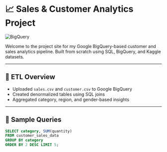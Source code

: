 # 📈 Sales & Customer Analytics Project

![BigQuery](https://www.google.com/search?sca_esv=4f7b8728d565568a&rlz=1C1ONGR_enUS1150US1150&sxsrf=AHTn8zpmTgZDL-g7pBJP7IqCPMjDwj-dcw:1744041505925&q=google+bigquery&udm=2&fbs=ABzOT_CWdhQLP1FcmU5B0fn3xuWpA-dk4wpBWOGsoR7DG5zJBnsX62dbVmWR6QCQ5QEtPRrN1KFHti9EP_dqC742rxzHNYrK4aIGJt-VBGd9a6Cy3PUCVIbXOXyNSMm1nLumVA1DyqdUISZJ0S_wUr3-nFgn9UzXPNT8B_yEJyltoYwlFo9_sJAdocaQrGORfK7dw_gP3vKq0YUTYEbVGeVCacy50s4k_Q&sa=X&sqi=2&ved=2ahUKEwjjoLzzpMaMAxUnSjABHVEzMgMQtKgLegQIGxAB&biw=1349&bih=592&dpr=1.42#vhid=-stNIVY-6-MLNM&vssid=mosaic)

Welcome to the project site for my Google BigQuery-based customer and sales analytics pipeline. Built from scratch using SQL, BigQuery, and Kaggle datasets.

---

## 🔄 ETL Overview

- Uploaded `sales.csv` and `customer.csv` to Google BigQuery
- Created denormalized tables using SQL joins
- Aggregated category, region, and gender-based insights

---

## 🧪 Sample Queries

```sql
SELECT category, SUM(quantity) 
FROM customer_sales_data 
GROUP BY category 
ORDER BY 2 DESC LIMIT 5;
